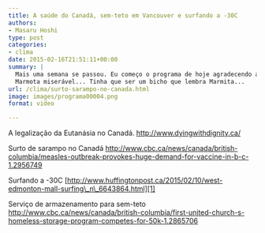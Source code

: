 ```yaml
---
title: A saúde do Canadá, sem-teto em Vancouver e surfando a -30C
authors:
- Masaru Hoshi
type: post
categories:
- clima
date: 2015-02-16T21:51:11+00:00
summary: |
  Mais uma semana se passou. Eu começo o programa de hoje agradecendo a todo mundo que fez questão de me lembrar que a maldita da marmota prevê o final do INVERNO e não da porcaria da primavera… São lapsos mentais. Desculpe.
  Marmota miserável... Tinha que ser um bicho que lembra Marmita...
url: /clima/surto-sarampo-no-canada.html
image: images/programa00004.png
format: video

---
```

A legalização da Eutanásia no Canadá.
<http://www.dyingwithdignity.ca/>

Surto de sarampo no Canadá
<http://www.cbc.ca/news/canada/british-columbia/measles-outbreak-provokes-huge-demand-for-vaccine-in-b-c-1.2956749>

Surfando a -30C
[http://www.huffingtonpost.ca/2015/02/10/west-edmonton-mall-surfing\_n\_6643864.html][1]

Serviço de armazenamento para sem-teto
<http://www.cbc.ca/news/canada/british-columbia/first-united-church-s-homeless-storage-program-competes-for-50k-1.2865706>

 [1]: http://www.huffingtonpost.ca/2015/02/10/west-edmonton-mall-surfing_n_6643864.html